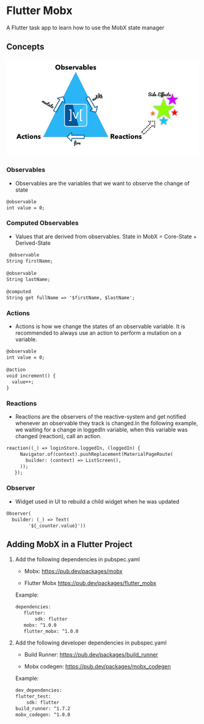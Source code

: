 # Flutter Mobx

A Flutter task app to learn how to use the MobX state manager

## Concepts 
 <img src="https://github.com/mobxjs/mobx.dart/raw/master/docs/src/images/mobx-triad.png">
 
 ### Observables
  - Observables are the variables that we want to observe the change of state
   ```
  @observable
  int value = 0;
 ```
  
 
 ### Computed Observables
 
   - Values that are derived from observables. State in MobX = Core-State + Derived-State
   ```
    @observable
  String firstName;

  @observable
  String lastName;

  @computed
  String get fullName => '$firstName, $lastName';
   ```
 
 
 ### Actions
 
  - Actions is how we change the states of an observable variable. It is recommended to always use an action to perform a mutation on a variable.
  ```
  @observable
  int value = 0;

  @action
  void increment() {
    value++;
  }
  ```
 
 ### Reactions 
  - Reactions are the observers of the reactive-system and get notified whenever an observable they track is changed.In the following example, we waiting for a change in loggedIn variable, when this variable was changed (reaction), call an action.

 
 ```
 reaction((_) => loginStore.loggedIn, (loggedIn) {
      Navigator.of(context).pushReplacement(MaterialPageRoute(
        builder: (context) => ListScreen(),
      ));
    });
 
 ```
 
 ### Observer
  - Widget used in UI to rebuild a child widget when he was updated
  
  ```
  Observer(
    builder: (_) => Text(
          '${_counter.value}'))
  ```

## Adding MobX in a Flutter Project

 1. Add the following dependencies in pubspec.yaml
 
    - Mobx:
       https://pub.dev/packages/mobx

    - Flutter Mobx
       https://pub.dev/packages/flutter_mobx

    Example:
    ```
    dependencies:
       flutter:
           sdk: flutter
       mobx: ^1.0.0
       flutter_mobx: ^1.0.0
    ```
 2. Add the following developer dependencies in pubspec.yaml
 
     - Build Runner:
       https://pub.dev/packages/build_runner

     - Mobx codegen:
       https://pub.dev/packages/mobx_codegen

     Example:
     ```
     dev_dependencies:
     flutter_test:
         sdk: flutter
     build_runner: ^1.7.2
     mobx_codegen: ^1.0.0
    ```
